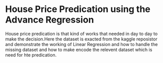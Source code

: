 # House Price Predication using the Advance Regression


House price predication is that kind of works that needed in day to day to make the decision.Here the dataset is exacted from the kaggle
reposistor and demonstrate the working of Linear Regression and how to handle the missing dataset and how to make encode the relevent dataset which is need for hte predication.
